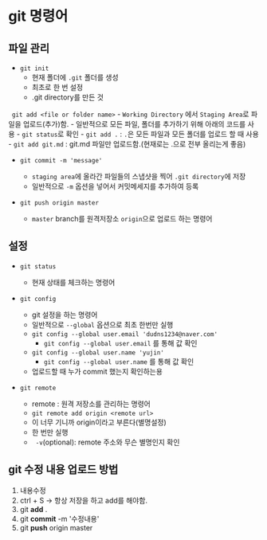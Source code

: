 # git 명령어

## 파일 관리

- `git init`
    - 현재 폴더에 `.git` 폴더를 생성
    - 최초로 한 번 설정
    - .git directory를 만든 것

` git add <file or folder name>` 
     - `Working Directory` 에서 `Staging Area`로 파일을 업로드(추가)함.
     - 일반적으로 모든 파일, 폴더를 추가하기 위해 아래의 코드를 사용
     - `git status`로 확인
     - `git add .` : `.`은 모든 파일과 모든 폴더를 업로드 할 때 사용
     - `git add git.md` : git.md 파일만 업로드함.(현재로는 .으로 전부 올리는게 좋음)

- `git commit -m 'message'`
    - `staging area`에 올라간 파일들의 스냅샷을 찍어 `.git directory`에 저장
    - 일반적으로 `-m` 옵션을 넣어서 커밋메세지를 추가하여 등록

- `git push origin master`
    - `master` branch를 원격저장소 `origin`으로 업로드 하는 명령어

## 설정
- `git status`
    - 현재 상태를 체크하는 명령어

- `git config`
    - git 설정을 하는 명령어
    - 일반적으로 `--global` 옵션으로 최초 한번만 실행
    - `git config --global user.email 'dudns1234@naver.com'`
        - `git config --global user.email` 를 통해 값 확인
    - `git config --global user.name 'yujin'`
        - `git config --global user.name` 를 통해 값 확인
    - 업로드할 때 누가 commit 했는지 확인하는용

- `git remote`
    - remote : 원격 저장소를 관리하는 명령어
    - `git remote add origin <remote url>`
    - <remote url>이 너무 기니까 origin이라고 부른다(별명설정)
    - 한 번만 실행
    - ` -v`(optional): remote 주소와 무슨 별명인지 확인



## git 수정 내용 업로드 방법
1. 내용수정
2. ctrl + S -> 항상 저장을 하고 add를 해야함.
3. git **add** .
4. git **commit** -m '수정내용'
5. git **push** origin master